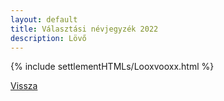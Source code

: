```yaml
---
layout: default
title: Választási névjegyzék 2022
description: Lövő
---
```


{% include settlementHTMLs/Looxvooxx.html %}

[Vissza](./)